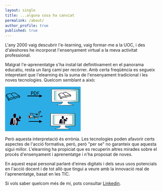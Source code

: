 ```yaml
---
layout: single
title: ...alguna cosa ha canviat
permalink: /about/
author_profile: true
published: true
---
```


L'any 2000 vaig descubrir l'e-learning, vaig formar-me a la UOC, i des d'aleshores he incorporat l'ensenyament virtual a la meva activitat professional.

Malgrat l'e-aprenentatge s'ha instal·lat definitivament en el panorama educatiu, resta un llarg camí per recòrrer. Amb certa freqüència es segueix intepretant que l'elearning és la suma de l'ensenyament tradicional i les noves tecnologies. Quelcom semblant a això: 

![Bad Use of Learning](/assets/images/BadUseLearning-small.png)

Però aquesta interpretació és errònia. Les tecnologies poden afavorir certs aspectes de l'acció formativa, però, però "per se" no garanteix que aquesta sigui millor. L'elearning ha propiciat que es recuperin altres mirades sobre el procés d'ensenyament i aprenentatge i n'ha proposat de noves. 

En aquest espai personal parlaré d'eines digitats i dels seus usos potencials en l'acció docent i de tot allò que tingui a veure amb la innovació real de l'aprenentatge, basat en les TIC.

Si vols saber quelcom més de mi, pots consultar <a href="https://es.linkedin.com/in/jepcastel" target="_blank">Linkedin</a>.
